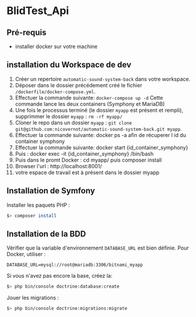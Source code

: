# BlidTest_Api


## Pré-requis
- installer docker sur votre machine

## installation du Workspace de dev
1) Créer un repertoire `automatic-sound-system-back` dans votre workspace.
2) Déposer dans le dossier précédement créé le fichier `/dockerfile/docker-compose.yml`.
3) Effectuer la commande suivante: `docker-compose up -d`
Cette commande lance les deux containers (Symphony et MariaDB)
4) Une fois le processus terminé (le dossier `myapp` est présent et rempli), supprimmer le dossier `myapp` : `rm -rf myapp/`
5) Cloner le repo dans un dossier `myapp` : `git clone git@github.com:nicovernot/automatic-sound-system-back.git myapp`.
6) Effectuer la commande suivante: docker ps -a afin de récuperer l id du container symphony
7) Effectuer la commande suivante: docker start {id_container_symphony}
8) Puis : docker exec -it {id_container_symphony} /bin/bash 
9) Puis dans le promt Docker : cd myapp/ puis composer install
10) Browser l'url : http://localhost:8001/
11) votre espace de travail est à présent dans le dossier myapp

## Installation de Symfony
Installer les paquets PHP :
```bash
$> composer install
```

## Installation de la BDD
Vérifier que la variable d'environnement `DATABASE_URL` est bien définie.
Pour Docker, utiliser :
```text
DATABASE_URL=mysql://root@mariadb:3306/bitnami_myapp
```

Si vous n'avez pas encore la base, créez la:
```bash
$> php bin/console doctrine:database:create
```

Jouer les migrations :
```bash
$> php bin/console doctrine:migrations:migrate
```